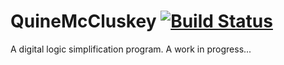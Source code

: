 # QuineMcCluskey [![Build Status](https://travis-ci.org/djcopley/QuineMcCluskey.svg?branch=master)](https://travis-ci.org/djcopley/QuineMcCluskey)
A digital logic simplification program. A work in progress...
